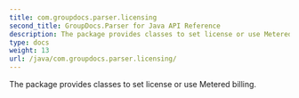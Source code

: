 ```yaml
---
title: com.groupdocs.parser.licensing
second_title: GroupDocs.Parser for Java API Reference
description: The package provides classes to set license or use Metered billing.
type: docs
weight: 13
url: /java/com.groupdocs.parser.licensing/
---
```


The package provides classes to set license or use Metered billing.

